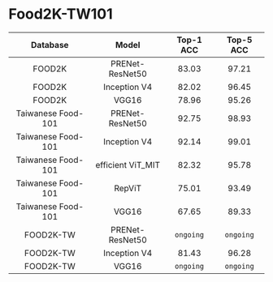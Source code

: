 # Food2K-TW101

| Database | Model | Top-1 ACC | Top-5 ACC |
| :---------: | :--------: | :--------: | :--------: |
| FOOD2K | PRENet-ResNet50 | 83.03 | 97.21 |   
| FOOD2K | Inception V4 | 82.02 | 96.45 |
| FOOD2K | VGG16 | 78.96 | 95.26 |
| Taiwanese Food-101 | PRENet-ResNet50 | 92.75 | 98.93 |
| Taiwanese Food-101 | Inception V4 | 92.14 | 99.01 |
| Taiwanese Food-101 | efficient ViT_MIT | 82.32 | 95.78 |
| Taiwanese Food-101 | RepViT | 75.01 | 93.49 |
| Taiwanese Food-101 | VGG16 | 67.65 | 89.33 |
| FOOD2K-TW | PRENet-ResNet50 | `ongoing` | `ongoing` |
| FOOD2K-TW | Inception V4 | 81.43 | 96.28 |
| FOOD2K-TW | VGG16 | `ongoing` | `ongoing` |

